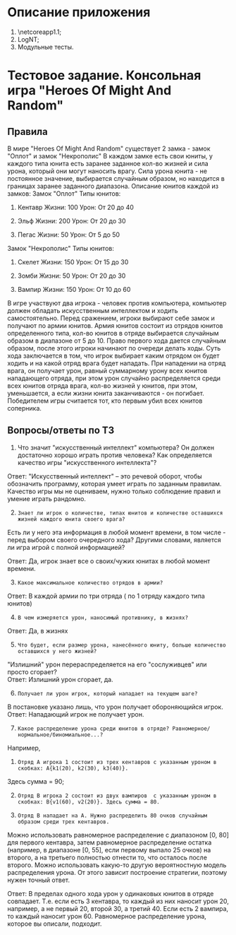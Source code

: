 # Описание приложения
1) \netcoreapp1.1\;
2) LogNT;
3) Модульные тесты.

# Тестовое задание. Консольная игра "Heroes Of Might And Random"
## Правила
В мире "Heroes Of Might And Random" существует 2 замка - замок "Оплот" и замок "Некрополис"
В каждом замке есть свои юниты, у каждого типа юнита есть заранее заданное кол-во жизней и сила урона, который они могут наносить врагу.
Сила урона юнита - не постоянное значение, выбирается случайным образом, но находится в границах заранее заданного диапазона.
Описание юнитов каждой из замков:
Замок "Оплот"
Типы юнитов:
1) Кентавр
Жизни: 100
Урон: От 20 до 40

2) Эльф
Жизни: 200
Урон: От 20 до 30

3) Пегас
Жизни: 50
Урон: От 5 до 50

Замок "Некрополис"
Типы юнитов:
1) Скелет
Жизни: 150
Урон: От 15 до 30

2) Зомби
Жизни: 50
Урон: От 20 до 30

3) Вампир
Жизни: 150
Урон: От 10 до 60

В игре участвуют два игрока - человек против компьютера, компьютер должен обладать искусственным интеллектом и ходить самостоятельно.
Перед сражением, игроки выбирают себе замок и получают по армии юнитов.
Армия юнитов состоит из отрядов юнитов определенного типа, кол-во юнитов в отряде выбирается случайным образом в диапазоне от 5 до 10.
Право первого хода дается случайным образом, после этого игроки начинают по очереди делать ходы.
Суть хода заключается в том, что игрок выбирает каким отрядом он будет ходить и на какой отряд врага будет нападать.
При нападении на отряд врага, он получает урон, равный суммарному урону всех юнитов нападающего отряда, 
при этом урон случайно распределяется среди всех юнитов отряда врага, кол-во жизней у юнитов, при этом, уменьшается, 
а если жизни юнита заканчиваются - он погибает. Победителем игры считается тот, кто первым убил всех юнитов соперника.

## Вопросы/ответы по ТЗ
1. Что значит "искусственный интеллект" компьютера? Он должен достаточно хорошо играть против человека? 
Как определяется качество игры "искусственного интеллекта"?

Ответ: "Искусственный интеллект" – это речевой оборот, чтобы обозначить программу, которая умеет играть по заданным правилам. 
Качество игры мы не оцениваем, нужно только соблюдение правил и умение играть рандомно.

2.     Знает ли игрок о количестве, типах юнитов и количестве оставшихся жизней каждого юнита своего врага? 
Есть ли у него эта информация в любой момент времени, в том числе - перед выбором своего очередного хода? 
Другими словами, является ли игра игрой с полной информацией?

Ответ: Да, игрок знает все о своих/чужих юнитах в любой момент времени.

3.     Какое максимальное количество отрядов в армии? 
Ответ: В каждой армии по три отряда ( по 1 отряду каждого типа юнитов)

4.     В чем измеряется урон, наносимый противнику, в жизнях? 
Ответ: Да, в жизнях

5.     Что будет, если размер урона, нанесённого юниту, больше количество оставшихся у него жизней? 
"Излишний" урон перераспределяется на его "сослуживцев" или просто сгорает?  
Ответ: Излишний урон сгорает, да.

6.     Получает ли урон игрок, который нападает на текущем шаге? 
В постановке указано лишь, что урон получает обороняющийся игрок. 
Ответ: Нападающий игрок не получает урон.

7.     Какое распределение урона среди юнитов в отряде? Равномерное/нормальное/биномиальное...?
Например, 

1.     Отряд А игрока 1 состоит из трех кентавров с указанным уроном в скобках: А{k1(20), k2(30), k3(40)}. 
Здесь сумма = 90;

2.     Отряд B игрока 2 состоит из двух вампиров  с указанным уроном в скобках: B{v1(60), v2(20)}. Здесь сумма = 80.

3.     Отряд B нападает на А. Нужно распределить 80 очков случайным образом среди трех кентавров. 
Можно использовать равномерное распределение с диапазоном [0, 80] для первого кентавра, 
затем равномерное распределение остатка (например, в диапазоне  [0, 55], если первому выпало 25 очков) на второго, 
а на третьего полностью отнести то, что осталось после второго. 
Можно использовать какую-то другую вероятностную модель распределения урона.
От этого зависит построение стратегии, поэтому нужен точный ответ.

Ответ: В пределах одного хода урон у одинаковых юнитов в отряде совпадает. Т.е. если есть 3 кентавра, 
то каждый из них наносит урон 20, например, а не первый 20, второй 30, а третий 40. 
Если есть 2 вампира, то каждый наносит урон 60. Равномерное распределение урона, которое вы описали, подходит.
